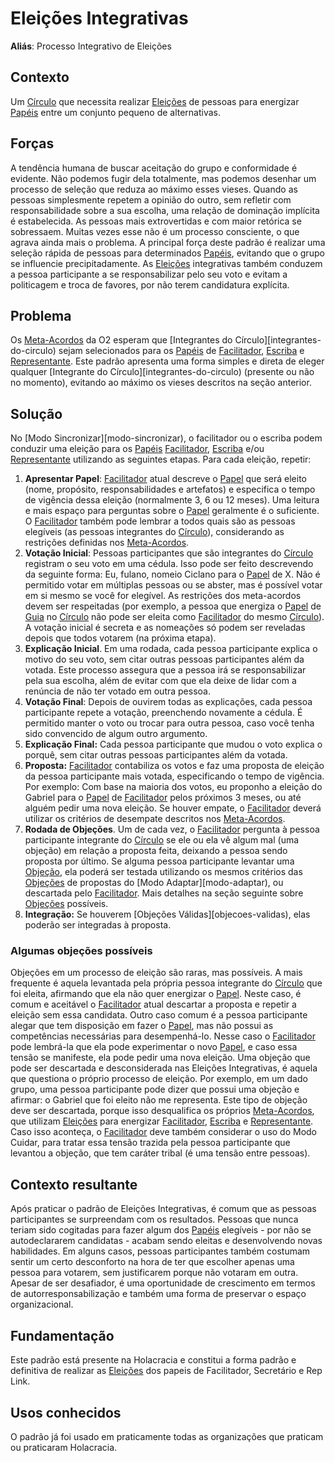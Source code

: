# Eleições Integrativas
**Aliás**: Processo Integrativo de Eleições

## Contexto
Um [Círculo][circulos] que necessita realizar [Eleições][eleicoes] de pessoas para energizar [Papéis][papeis] entre um conjunto pequeno de alternativas.

## Forças
A tendência humana de buscar aceitação do grupo e conformidade é evidente. Não podemos fugir dela totalmente, mas podemos desenhar um processo de seleção que reduza ao máximo esses vieses. Quando as pessoas simplesmente repetem a opinião do outro, sem refletir com responsabilidade sobre a sua escolha, uma relação de dominação implícita é estabelecida. As pessoas mais extrovertidas e com maior retórica se sobressaem. Muitas vezes esse não é um processo consciente, o que agrava ainda mais o problema.
A principal força deste padrão é realizar uma seleção rápida de pessoas para determinados [Papéis][papeis], evitando que o grupo se influencie precipitadamente. As [Eleições][eleicoes] integrativas também conduzem a pessoa participante a se responsabilizar pelo seu voto e evitam a politicagem e troca de favores, por não terem candidatura explícita.

## Problema
Os [Meta-Acordos](../../meta-acordos.md) da O2 esperam que [Integrantes do Círculo][integrantes-do-circulo) sejam selecionados para os [Papéis][papeis] de [Facilitador][facilitador], [Escriba][escriba] e [Representante][representante]. Este padrão apresenta uma forma simples e direta de eleger qualquer [Integrante do Círculo][integrantes-do-circulo) \(presente ou não no momento\), evitando ao máximo os vieses descritos na seção anterior.

## Solução
No [Modo Sincronizar][modo-sincronizar), o facilitador ou o escriba podem conduzir uma eleição para os [Papéis][papeis] [Facilitador][facilitador], [Escriba][escriba] e/ou [Representante][representante] utilizando as seguintes etapas. Para cada eleição, repetir:
1. **Apresentar Papel**: [Facilitador][facilitador] atual descreve o [Papel][papeis] que será eleito \(nome, propósito, responsabilidades e artefatos\) e especifica o tempo de vigência dessa eleição \(normalmente 3, 6 ou 12 meses\). Uma leitura e mais espaço para perguntas sobre o [Papel][papeis] geralmente é o suficiente. O [Facilitador][facilitador] também pode lembrar a todos quais são as pessoas elegíveis \(as pessoas integrantes do [Círculo][circulos]\), considerando as restrições definidas nos [Meta-Acordos](../../meta-acordos.md).
2. **Votação Inicial**: Pessoas participantes que são integrantes do [Círculo][circulos] registram o seu voto em uma cédula. Isso pode ser feito descrevendo da seguinte forma: Eu, fulano, nomeio Ciclano para o [Papel][papeis] de X. Não é permitido votar em múltiplas pessoas ou se abster, mas é possível votar em si mesmo se você for elegível. As restrições dos meta-acordos devem ser respeitadas \(por exemplo, a pessoa que energiza o [Papel][papeis] de [Guia][guia] no [Círculo][circulos] não pode ser eleita como [Facilitador][facilitador] do mesmo [Círculo][circulos]\). A votação inicial é secreta e as nomeações só podem ser reveladas depois que todos votarem \(na próxima etapa\).
3. **Explicação Inicial**. Em uma rodada, cada pessoa participante explica o motivo do seu voto, sem citar outras pessoas participantes além da votada. Este processo assegura que a pessoa irá se responsabilizar pela sua escolha, além de evitar com que ela deixe de lidar com a renúncia de não ter votado em outra pessoa.
4. **Votação Final**: Depois de ouvirem todas as explicações, cada pessoa participante repete a votação, preenchendo novamente a cédula. É permitido manter o voto ou trocar para outra pessoa, caso você tenha sido convencido de algum outro argumento.
5. **Explicação Final:** Cada pessoa participante que mudou o voto explica o porquê, sem citar outras pessoas participantes além da votada.
6. **Proposta:** [Facilitador][facilitador] contabiliza os votos e faz uma proposta de eleição da pessoa participante mais votada, especificando o tempo de vigência. Por exemplo: Com base na maioria dos votos, eu proponho a eleição do Gabriel para o [Papel][papeis] de [Facilitador][facilitador] pelos próximos 3 meses, ou até alguém pedir uma nova eleição. Se houver empate, o [Facilitador][facilitador] deverá utilizar os critérios de desempate descritos nos [Meta-Acordos](../../meta-acordos.md).
7. **Rodada de Objeções**. Um de cada vez, o [Facilitador][facilitador] pergunta à pessoa participante integrante do [Círculo][circulos] se ele ou ela vê algum mal \(uma objeção\) em relação a proposta feita, deixando a pessoa sendo proposta por último. Se alguma pessoa participante levantar uma [Objeção][objecoes], ela poderá ser testada utilizando os mesmos critérios das [Objeções][objecoes] de propostas do [Modo Adaptar][modo-adaptar), ou descartada pelo [Facilitador][facilitador]. Mais detalhes na seção seguinte sobre [Objeções][objecoes] possíveis.
8. **Integração:** Se houverem [Objeções Válidas][objecoes-validas), elas poderão ser integradas à proposta.

### Algumas objeções possíveis
Objeções em um processo de eleição são raras, mas possíveis. A mais frequente é aquela levantada pela própria pessoa integrante do [Círculo][circulos] que foi eleita, afirmando que ela não quer energizar o [Papel][papeis]. Neste caso, é comum e aceitável o [Facilitador][facilitador] atual descartar a proposta e repetir a eleição sem essa candidata.
Outro caso comum é a pessoa participante alegar que tem disposição em fazer o [Papel][papeis], mas não possui as competências necessárias para desempenhá-lo. Nesse caso o [Facilitador][facilitador] pode lembrá-la que ela pode experimentar o novo [Papel][papeis], e caso essa tensão se manifeste, ela pode pedir uma nova eleição.
Uma objeção que pode ser descartada e desconsiderada nas Eleições Integrativas, é aquela que questiona o próprio processo de eleição. Por exemplo, em um dado grupo, uma pessoa participante pode dizer que possui uma objeção e afirmar: o Gabriel que foi eleito não me representa. Este tipo de objeção deve ser descartada, porque isso desqualifica os próprios [Meta-Acordos](../../meta-acordos.md), que utilizam [Eleições][eleicoes] para energizar [Facilitador][facilitador], [Escriba][escriba] e [Representante][representante]. Caso isso aconteça, o [Facilitador][facilitador] deve também considerar o uso do Modo Cuidar, para tratar essa tensão trazida pela pessoa participante que levantou a objeção, que tem caráter tribal \(é uma tensão entre pessoas\).

## Contexto resultante
Após praticar o padrão de Eleições Integrativas, é comum que as pessoas participantes se surpreendam com os resultados. Pessoas que nunca teriam sido cogitadas para fazer algum dos [Papéis][papeis] elegíveis - por não se autodeclararem candidatas - acabam sendo eleitas e desenvolvendo novas habilidades.
Em alguns casos, pessoas participantes também costumam sentir um certo desconforto na hora de ter que escolher apenas uma pessoa para votarem, sem justificarem porque não votaram em outra. Apesar de ser desafiador, é uma oportunidade de crescimento em termos de autorresponsabilização e também uma forma de preservar o espaço organizacional.

## Fundamentação
Este padrão está presente na Holacracia e constitui a forma padrão e definitiva de realizar as [Eleições][eleicoes] dos papeis de Facilitador, Secretário e Rep Link.

## Usos conhecidos
O padrão já foi usado em praticamente todas as organizações que praticam ou praticaram Holacracia.

<!-- Links -->
[meta-acordos]: ../../meta-acordos.md#meta-acordos-da-organizacao-organica
[organizacao ]: ../../meta-acordos.md#1-organizacao
[proposito]: ../../meta-acordos.md#1.1-proposito
[parceiras]: ../../meta-acordos.md#1.2-parceiras
[tensoes]: ../../meta-acordos.md#1.3-tensoes-criativas
[estrutura-organizacional]: ../../meta-acordos.md#2-estrutura-organizacional
[papeis]: ../../meta-acordos.md#2.1-papeis
[energizacao]: ../../meta-acordos.md#2.1.1-energizacao
[autoridade-do-papel]: ../../meta-acordos.md#2.1.2-autoridade-do-papel
[deixando-papeis]: ../../meta-acordos.md#2.1.3-deixando-papeis
[circulos]: ../../meta-acordos.md#2.2-circulos
[circulos-nao-alteram-sua-definicao]: ../../meta-acordos.md#2.2.1-circulos-nao-alteram-sua-definicao
[circulos-nao-estruturam-seus-circulos-internos]: ../../meta-acordos.md#2.2.2-circulos-nao-estruturam-seus-circulos-internos
[artefatos-do-circulo]: ../../meta-acordos.md#2.3-artefatos-do-circulo
[circulos-podem-delegar-artefatos]: ../../meta-acordos.md#2.3.1-circulos-podem-delegar-artefatos
[integrantes-do-circulo]: ../../meta-acordos.md#2.4-integrantes-do-circulo
[restricoes]: ../../meta-acordos.md#2.5-restricoes
[restricoes-nao-estabelecem-responsabilidades]: ../../meta-acordos.md#2.5.1-restricoes-nao-estabelecem-responsabilidades
[prioridades-do-circulo]: ../../meta-acordos.md#2.6-prioridades-do-circulo
[reunioes-e-interacoes]: ../../meta-acordos.md#3-reunioes-e-interacoes
[revisar]: ../../meta-acordos.md#3.1-revisar
[sincronizar]: ../../meta-acordos.md#3.2-sincronizar
[adaptar]: ../../meta-acordos.md#3.3-adaptar
[operacoes-de-adaptar]: ../../meta-acordos.md#3.3.1-operacoes-de-adaptar
[decisao-integrativa]: ../../meta-acordos.md#3.3.2-decisao-integrativa
[proposta]: ../../meta-acordos.md#3.3.2.1-proposta
[apresentacao-de-exemplos]: ../../meta-acordos.md#3.3.2.2-apresentacao-de-exemplos
[facilitador-pode-descartar-a-proposta]: ../../meta-acordos.md#3.3.2.3-facilitador-pode-descartar-a-proposta
[objecoes]: ../../meta-acordos.md#3.3.2.4-objecoes
[objecoes-validas]: ../../meta-acordos.md#3.3.2.5-objecoes-validas
[facilitador-pode-descartar-a-objecao]: ../../meta-acordos.md#3.3.2.6-facilitador-pode-descartar-a-objecao
[integracao]: ../../meta-acordos.md#3.3.2.7-integracao
[quebra-dos-meta-acordos]: ../../meta-acordos.md#3.3.2.8-quebra-dos-meta-acordos
[cuidar]: ../../meta-acordos.md#3.4-cuidar
[reuniao-de-circulo]: ../../meta-acordos.md#3.5-reuniao-de-circulo
[somente-integrantes-podem-tratar-tensoes]: ../../meta-acordos.md#3.5.1-somente-integrantes-podem-tratar-tensoes
[formato-da-reuniao]: ../../meta-acordos.md#3.5.2-formato-da-reuniao
[integrantes-ausentes]: ../../meta-acordos.md#3.5.3-integrantes-ausentes
[priorize-a-reuniao]: ../../meta-acordos.md#3.5.4-priorize-a-reuniao
[restricoes-de-facilitacao]: ../../meta-acordos.md#3.6-restricoes-de-facilitacao
[uma-tensao-de-cada-vez]: ../../meta-acordos.md#3.6.1-uma-tensao-de-cada-vez
[lista-de-tensoes]: ../../meta-acordos.md#3.6.2-lista-de-tensoes
[interacoes-assincronas]: ../../meta-acordos.md#3.7-interacoes-assincronas
[novas-interacoes]: ../../meta-acordos.md#3.8-novas-interacoes
[papeis-essenciais]: ../../meta-acordos.md#4-papeis-essenciais
[guia]: ../../meta-acordos.md#4.1-guia
[energizacao-do-guia]: ../../meta-acordos.md#4.1.1-energizacao-do-guia
[representante]: ../../meta-acordos.md#4.2-representante
[facilitador]: ../../meta-acordos.md#4.3-facilitador
[escriba]: ../../meta-acordos.md#4.4-escriba
[papeis-essenciais-eleitos]: ../../meta-acordos.md#4.5-papeis-essenciais-eleitos
[parceiras-elegiveis]: ../../meta-acordos.md#4.5.1-parceiras-elegiveis
[eleicoes]: ../../meta-acordos.md#4.5.2-eleicoes
[alteracoes-nos-papeis-essenciais]: ../../meta-acordos.md#4.5.3-alteracoes-nos-papeis-essenciais
[alteracoes-nos-papeis-essenciais-nao-propagam]: ../../meta-acordos.md#4.5.3.1-alteracoes-nos-papeis-essenciais-nao-propagam
[energizacao-de-papeis-definidos]: ../../meta-acordos.md#5-energizacao-de-papeis-definidos
[foco]: ../../meta-acordos.md#5.1-foco
[autorresponsabilizacao]: ../../meta-acordos.md#5.2-autorresponsabilizacao
[transparencia]: ../../meta-acordos.md#5.3-transparencia
[ato-heroico]: ../../meta-acordos.md#5.4-ato-heroico
